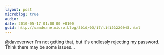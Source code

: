 ```yaml
---
layout: post
microblog: true
audio: 
date: 2010-05-17 01:00:00 +0100
guid: http://samdeane.micro.blog/2010/05/17/t14153226945.html
---
```

@daveverwer I'm not getting that, but it's endlessly rejecting my password. Think there may be some issues...
